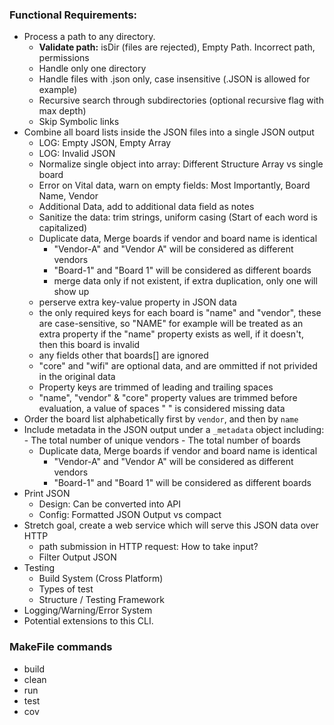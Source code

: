### Functional Requirements:
- Process a path to any directory.
	- **Validate path:** isDir (files are rejected), Empty Path. Incorrect path, permissions
	- Handle only one directory
	- Handle files with .json only, case insensitive (.JSON is allowed for example)
	- Recursive search through subdirectories (optional recursive flag with max depth)
	- Skip Symbolic links
- Combine all board lists inside the JSON files into a single JSON output
	- LOG: Empty JSON, Empty Array
	- LOG: Invalid JSON
	- Normalize single object into array: Different Structure Array vs single board
	- Error on Vital data, warn on empty fields: Most Importantly, Board Name, Vendor
	- Additional Data, add to additional data field as notes
	- Sanitize the data: trim strings, uniform casing (Start of each word is capitalized)
	- Duplicate data, Merge boards if vendor and board name is identical
		- "Vendor-A" and "Vendor A" will be considered as different vendors
		- "Board-1" and "Board 1" will be considered as different boards
		- merge data only if not existent, if extra duplication, only one will show up
	- perserve extra key-value property in JSON data
	- the only required keys for each board is "name" and "vendor", these are case-sensitive, so "NAME" for example will be treated as an extra property if the "name" property exists as well, if it doesn't, then this board is invalid
	- any fields other that boards[] are ignored
	- "core" and "wifi" are optional data, and are ommitted if not privided in the original data
	- Property keys are trimmed of leading and trailing spaces
	- "name", "vendor" & "core" property values are trimmed before evaluation, a value of spaces "   " is considered missing data
- Order the board list alphabetically first by `vendor`, and then by `name`
- Include metadata in the JSON output under a `_metadata` object including: - The total number of unique vendors - The total number of boards
	- Duplicate data, Merge boards if vendor and board name is identical
		- "Vendor-A" and "Vendor A" will be considered as different vendors
		- "Board-1" and "Board 1" will be considered as different boards
- Print JSON
	- Design: Can be converted into API
	- Config: Formatted JSON Output vs compact
- Stretch goal, create a web service which will serve this JSON data over HTTP
	- path submission in HTTP request: How to take input?
	- Filter Output JSON
- Testing
	- Build System (Cross Platform)
	- Types of test
	- Structure / Testing Framework
- Logging/Warning/Error System
- Potential extensions to this CLI.


### MakeFile commands
- build
- clean
- run
- test
- cov
